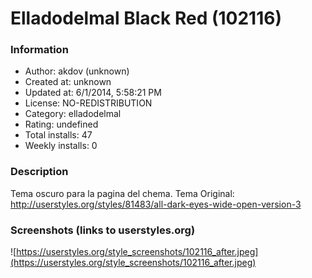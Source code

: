 # Elladodelmal Black Red (102116)

### Information
- Author: akdov (unknown)
- Created at: unknown
- Updated at: 6/1/2014, 5:58:21 PM
- License: NO-REDISTRIBUTION
- Category: elladodelmal
- Rating: undefined
- Total installs: 47
- Weekly installs: 0


### Description
Tema oscuro para la pagina del chema.
Tema Original: http://userstyles.org/styles/81483/all-dark-eyes-wide-open-version-3


### Screenshots (links to userstyles.org)
![https://userstyles.org/style_screenshots/102116_after.jpeg](https://userstyles.org/style_screenshots/102116_after.jpeg)


